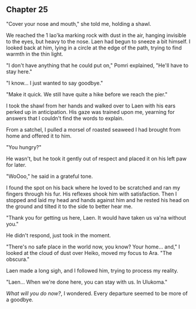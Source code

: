 <!--
  Annui flees to Rudjan?

  The chapter starts with the pair entering Heiko ruins: a massive crater of rubble. They have to sheild their lungs.

 -->

## Chapter 25

"Cover your nose and mouth," she told me, holding a shawl.

We reached the 1 lao'ka marking rock with dust in the air, hanging invisible to the eyes, but heavy to the nose. Laen had begun to sneeze a bit himself. I looked back at him, lying in a circle at the edge of the path, trying to find warmth in the thin light.

"I don't have anything that he could put on," Pomri explained, "He'll have to stay here."

"I know... I just wanted to say goodbye."

"Make it quick. We still have quite a hike before we reach the pier."

I took the shawl from her hands and walked over to Laen with his ears perked up in anticipation. His gaze was trained upon me, yearning for answers that I couldn't find the words to explain.

From a satchel, I pulled a morsel of roasted seaweed I had brought from home and offered it to him.

"You hungry?"

He wasn't, but he took it gently out of respect and placed it on his left paw for later.

"WoOoo," he said in a grateful tone.

I found the spot on his back where he loved to be scratched and ran my fingers through his fur. His reflexes shook him with satisfaction. Then I stopped and laid my head and hands against him and he rested his head on the ground and tilted it to the side to better hear me.

"Thank you for getting us here, Laen. It would have taken us va'na without you."

He didn't respond, just took in the moment.

"There's no safe place in the world now, you know? Your home... and," I looked at the cloud of dust over Heiko, moved my focus to Ara. "The obscura."

Laen made a long sigh, and I followed him, trying to process my reality.

"Laen... When we're done here, you can stay with us. In Ulukoma."




*What will you do now?*, I wondered. Every departure seemed to be more of a goodbye.



